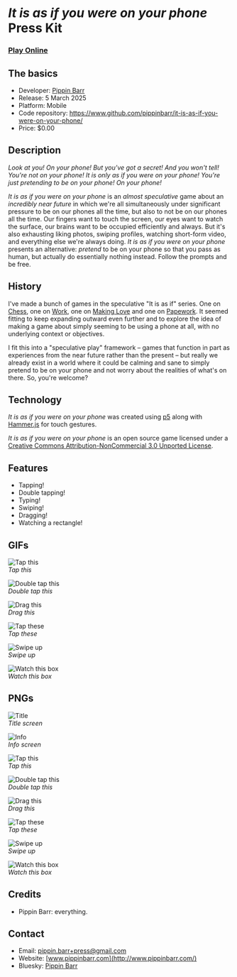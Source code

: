 # *It is as if you were on your phone* Press Kit

### [Play Online](https://pippinbarr.com/it-is-as-if-you-were-on-your-phone)

## The basics

* Developer: [Pippin Barr](http://www.pippinbarr.com/)
* Release: 5 March 2025
* Platform: Mobile
* Code repository: https://www.github.com/pippinbarr/it-is-as-if-you-were-on-your-phone/
* Price: $0.00

## Description

*Look at you! On your phone! But you've got a secret! And you won't tell! You're not on your phone! It is only as if you were on your phone! You're just pretending to be on your phone! On your phone!*

*It is as if you were on your phone* is an *almost speculative* game about an *incredibly near future* in which we're all simultaneously under significant pressure to be on our phones all the time, but also to not be on our phones all the time. Our fingers want to touch the screen, our eyes want to watch the surface, our brains want to be occupied efficiently and always. But it's also exhausting liking photos, swiping profiles, watching short-form video, and everything else we're always doing. *It is as if you were on your phone* presents an alternative: *pretend* to be on your phone so that you pass as human, but actually do essentially nothing instead. Follow the prompts and be free.

## History

I've made a bunch of games in the speculative "It is as if" series. One on [Chess](https://pippinbarr.com/it-is-as-if-you-were-playing-chess/info/), one on [Work](https://pippinbarr.com/itisasifyouweredoingwork/info/), one on [Making Love](https://pippinbarr.com/itisasifyouweremakinglove/info/) and one on [Papework](https://pippinbarr.com/it-is-as-if-you-were-doing-paperwork/info/). It seemed fitting to keep expanding outward even further and to explore the idea of making a game about simply seeming to be using a phone at all, with no underlying context or objectives.

I fit this into a "speculative play" framework – games that function in part as experiences from the near future rather than the present – but really we already exist in a world where it could be calming and sane to simply pretend to be on your phone and not worry about the realities of what's on there. So, you're welcome?

## Technology

*It is as if you were on your phone* was created using [p5](https://p5js.org) along with [Hammer.js](https://hammerjs.github.io/) for touch gestures.

*It is as if you were on your phone* is an open source game licensed under a [Creative Commons Attribution-NonCommercial 3.0 Unported License](http://creativecommons.org/licenses/by-nc/3.0/).

## Features

* Tapping!
* Double tapping!
* Typing!
* Swiping!
* Dragging!
* Watching a rectangle!

## GIFs

![Tap this](./gifs/tap.gif)  
*Tap this*

![Double tap this](./gifs/double-tap.gif)  
*Double tap this*

![Drag this](./gifs/drag.gif)  
*Drag this*

![Tap these](./gifs/type.gif)  
*Tap these*

![Swipe up](./gifs/swipe.gif)  
*Swipe up*

![Watch this box](./gifs/watch.gif)  
*Watch this box*

## PNGs

![Title](./images/title.png)  
*Title screen*

![Info](./images/info.png)  
*Info screen*

![Tap this](./images/tap.png)  
*Tap this*

![Double tap this](./images/double-tap.png)  
*Double tap this*

![Drag this](./images/drag.png)  
*Drag this*

![Tap these](./images/type.png)  
*Tap these*

![Swipe up](./images/swipe.png)  
*Swipe up*

![Watch this box](./images/watch.png)  
*Watch this box*

## Credits

* Pippin Barr: everything.

## Contact

* Email: [pippin.barr+press@gmail.com](mailto:pippin.barr+press@gmail.com)
* Website: [www.pippinbarr.com](http://www.pippinbarr.com/)
* Bluesky: [Pippin Barr](https://bsky.app/profile/pippinbarr.bsky.social)

